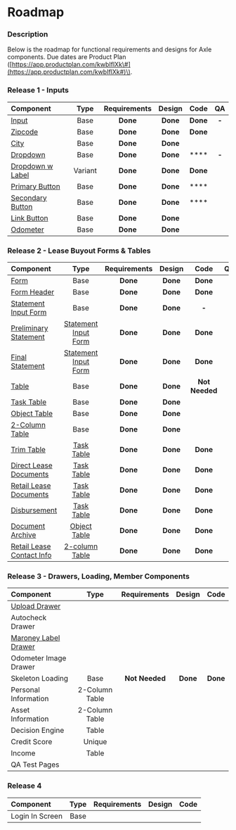 # Roadmap

### Description

Below is the roadmap for functional requirements and designs for Axle components. Due dates are Product Plan \([https://app.productplan.com/kwbIflXk\#](https://app.productplan.com/kwbIflXk#)\).

### Release 1 - Inputs

| Component | Type | Requirements | Design | Code | QA |
| :--- | :---: | :---: | :---: | :---: | :---: |
| [Input](../components/input/) | Base | **Done** | **Done** | **Done** | **-** |
| [Zipcode ](../components/input/zipcode.md) | Base  | **Done** | **Done** | **Done** |  |
| [City ](../components/input/city.md) | Base  | **Done** | **Done** |  |  |
| [Dropdown](../components/dropdown/) | Base  | **Done** | **Done** | \*\*\*\* | **-** |
| [Dropdown w Label](../components/dropdown/dropdown-with-label.md) | Variant | **Done** | **Done** | **Done** |  |
| [Primary Button](../components/button/primary-button.md) | Base  | **Done** | **Done** | \*\*\*\* |  |
| [Secondary Button](../components/button/secondary-button.md) | Base  | **Done** | **Done** | \*\*\*\* |  |
| [Link Button](../components/button/link-button.md) | Base  | **Done** | **Done** |  |  |
| [Odometer](../components/input/odometer-mileage.md) | Base  | **Done** | **Done** |  |  |

### Release 2 - Lease Buyout Forms & Tables

| Component | Type | Requirements | Design | Code | QA |
| :--- | :---: | :---: | :---: | :---: | :--- |
| [Form](../components/form/) | Base  | **Done** | **Done** | **Done** |  |
| [Form Header](../components/headers/header/) | Base  | **Done** | **Done** | **Done** |  |
| [Statement Input Form](../components/form/preliminary-and-final-statements.md) | Base | **Done** | **Done** | **-** |  |
| [Preliminary Statement](../templates/form-templates/statement-input-form-templates/lbo-preliminary-statement.md) | [Statement Input Form](../components/form/preliminary-and-final-statements.md) | **Done** | **Done** | **Done** |  |
| [Final Statement](../templates/form-templates/statement-input-form-templates/final-statement.md) | [Statement Input Form](../components/form/preliminary-and-final-statements.md) | **Done** | **Done** | **Done** |  |
| [Table](../components/task-tables/) | Base | **Done** | **Done** | **Not Needed** |  |
| [Task Table]() | Base | **Done** | **Done** |  |  |
| [Object Table](../components/task-tables/object-table.md) | Base | **Done** | **Done** |  |  |
| [2-Column Table](../components/task-tables/contact-table.md) | Base | **Done** | **Done** |  |  |
| [Trim Table](../templates/table-templates/task-table-templates/trim.md) | [Task Table]() | **Done** | **Done** | **Done** |  |
| [Direct Lease Documents](../templates/table-templates/task-table-templates/direct-lease-documents.md) | [Task Table]() | **Done** | **Done** | **Done** |  |
| [Retail Lease Documents](../templates/table-templates/task-table-templates/retail-lease-documents.md) | [Task Table]() | **Done** | **Done** | **Done** |  |
| [Disbursement](../templates/table-templates/task-table-templates/disbursement.md) | [Task Table]() | **Done** | **Done** | **Done** |  |
| [Document Archive](../templates/table-templates/object-table-templates/archive.md) | [Object Table](../components/task-tables/object-table.md) | **Done** | **Done** | **Done** |  |
| [Retail Lease Contact Info](../templates/table-templates/2-column-table-templates/retail-lease-contact-info.md) | [2-column Table](../components/task-tables/contact-table.md) | **Done** | **Done** | **Done** |  |

### Release 3 - Drawers, Loading, Member Components

| Component | Type | Requirements | Design | Code |
| :--- | :---: | :---: | :---: | :---: |
| [Upload Drawer](../components/drawer/upload.md) |  |  |  |  |
| Autocheck Drawer |  |  |  |  |
| [Maroney Label Drawer](../templates/drawer-templates/drawer-trim.md) |  |  |  |  |
| Odometer Image Drawer |  |  |  |  |
| Skeleton Loading | Base | **Not** **Needed** | **Done** | **Done** |
| Personal Information | 2-Column Table |  |  |  |
| Asset Information | 2-Column Table |  |  |  |
| Decision Engine | Table |  |  |  |
| Credit Score | Unique |  |  |  |
| Income | Table |  |  |  |
| QA Test Pages |  |  |  |  |

### Release 4

| Component | Type | Requirements | Design | Code |
| :--- | :---: | :---: | :---: | :--- |
| Login In Screen | Base |  |  |  |

